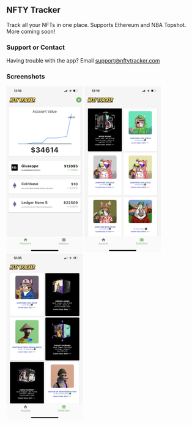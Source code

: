 ## NFTY Tracker

Track all your NFTs in one place. 
Supports Ethereum and NBA Topshot. 
More coming soon!

### Support or Contact

Having trouble with the app? Email support@nftytracker.com

### Screenshots

<img src="/Images/Image1.png" width="200" height="433">
<img src="/Images/Image2.png" width="200" height="433">
<img src="/Images/Image3.png" width="200" height="433">